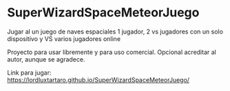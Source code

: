 # SuperWizardSpaceMeteorJuego
Jugar al un juego de naves espaciales 1 jugador, 2 vs jugadores con un solo dispositivo y VS varios jugadores online


Proyecto para usar libremente y para uso comercial. Opcional acreditar al autor, aunque se agradece.

Link para jugar: https://lordluxtartaro.github.io/SuperWizardSpaceMeteorJuego/

